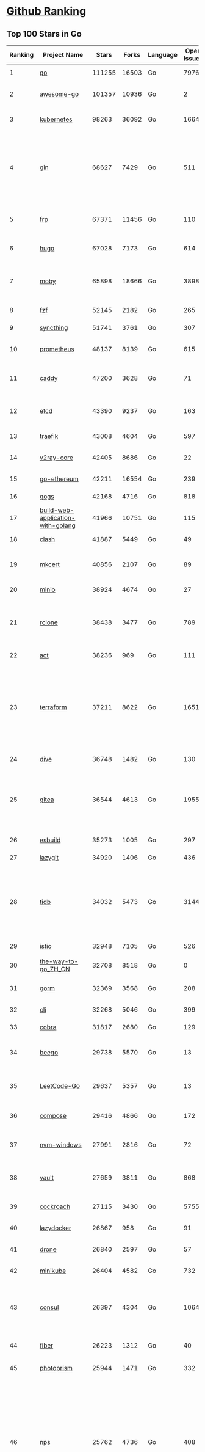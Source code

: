 [Github Ranking](../README.md)
==========

## Top 100 Stars in Go

| Ranking | Project Name | Stars | Forks | Language | Open Issues | Description | Last Commit |
| ------- | ------------ | ----- | ----- | -------- | ----------- | ----------- | ----------- |
| 1 | [go](https://github.com/golang/go) | 111255 | 16503 | Go | 7976 | The Go programming language | 2023-05-13T18:45:05Z |
| 2 | [awesome-go](https://github.com/avelino/awesome-go) | 101357 | 10936 | Go | 2 | A curated list of awesome Go frameworks, libraries and software | 2023-05-13T21:26:19Z |
| 3 | [kubernetes](https://github.com/kubernetes/kubernetes) | 98263 | 36092 | Go | 1664 | Production-Grade Container Scheduling and Management | 2023-05-14T02:56:17Z |
| 4 | [gin](https://github.com/gin-gonic/gin) | 68627 | 7429 | Go | 511 | Gin is a HTTP web framework written in Go (Golang). It features a Martini-like API with much better performance -- up to 40 times faster. If you need smashing performance, get yourself some Gin. | 2023-05-13T10:43:02Z |
| 5 | [frp](https://github.com/fatedier/frp) | 67371 | 11456 | Go | 110 | A fast reverse proxy to help you expose a local server behind a NAT or firewall to the internet. | 2023-05-08T13:28:44Z |
| 6 | [hugo](https://github.com/gohugoio/hugo) | 67028 | 7173 | Go | 614 | The world’s fastest framework for building websites. | 2023-05-13T21:18:04Z |
| 7 | [moby](https://github.com/moby/moby) | 65898 | 18666 | Go | 3898 | Moby Project - a collaborative project for the container ecosystem to assemble container-based systems | 2023-05-13T06:42:43Z |
| 8 | [fzf](https://github.com/junegunn/fzf) | 52145 | 2182 | Go | 265 | :cherry_blossom: A command-line fuzzy finder | 2023-05-08T13:59:42Z |
| 9 | [syncthing](https://github.com/syncthing/syncthing) | 51741 | 3761 | Go | 307 | Open Source Continuous File Synchronization | 2023-05-12T01:28:24Z |
| 10 | [prometheus](https://github.com/prometheus/prometheus) | 48137 | 8139 | Go | 615 | The Prometheus monitoring system and time series database. | 2023-05-13T22:05:33Z |
| 11 | [caddy](https://github.com/caddyserver/caddy) | 47200 | 3628 | Go | 71 | Fast and extensible multi-platform HTTP/1-2-3 web server with automatic HTTPS | 2023-05-13T18:12:20Z |
| 12 | [etcd](https://github.com/etcd-io/etcd) | 43390 | 9237 | Go | 163 | Distributed reliable key-value store for the most critical data of a distributed system | 2023-05-13T12:05:07Z |
| 13 | [traefik](https://github.com/traefik/traefik) | 43008 | 4604 | Go | 597 | The Cloud Native Application Proxy | 2023-05-14T01:45:19Z |
| 14 | [v2ray-core](https://github.com/v2ray/v2ray-core) | 42405 | 8686 | Go | 22 | A platform for building proxies to bypass network restrictions. | 2023-05-10T03:56:59Z |
| 15 | [go-ethereum](https://github.com/ethereum/go-ethereum) | 42211 | 16554 | Go | 239 | Official Go implementation of the Ethereum protocol | 2023-05-13T14:59:00Z |
| 16 | [gogs](https://github.com/gogs/gogs) | 42168 | 4716 | Go | 818 | Gogs is a painless self-hosted Git service | 2023-05-10T03:02:59Z |
| 17 | [build-web-application-with-golang](https://github.com/astaxie/build-web-application-with-golang) | 41966 | 10751 | Go | 115 | A golang ebook intro how to build a web with golang | 2023-04-20T09:00:38Z |
| 18 | [clash](https://github.com/Dreamacro/clash) | 41887 | 5449 | Go | 49 | A rule-based tunnel in Go. | 2023-05-12T05:08:15Z |
| 19 | [mkcert](https://github.com/FiloSottile/mkcert) | 40856 | 2107 | Go | 89 | A simple zero-config tool to make locally trusted development certificates with any names you'd like. | 2023-05-02T08:03:46Z |
| 20 | [minio](https://github.com/minio/minio) | 38924 | 4674 | Go | 27 | High Performance Object Storage for AI | 2023-05-14T01:36:17Z |
| 21 | [rclone](https://github.com/rclone/rclone) | 38438 | 3477 | Go | 789 | "rsync for cloud storage" - Google Drive, S3, Dropbox, Backblaze B2, One Drive, Swift, Hubic, Wasabi, Google Cloud Storage, Yandex Files | 2023-05-13T07:26:37Z |
| 22 | [act](https://github.com/nektos/act) | 38236 | 969 | Go | 111 | Run your GitHub Actions locally 🚀 | 2023-05-13T18:57:31Z |
| 23 | [terraform](https://github.com/hashicorp/terraform) | 37211 | 8622 | Go | 1651 | Terraform enables you to safely and predictably create, change, and improve infrastructure. It is an open source tool that codifies APIs into declarative configuration files that can be shared amongst team members, treated as code, edited, reviewed, and versioned. | 2023-05-12T23:57:54Z |
| 24 | [dive](https://github.com/wagoodman/dive) | 36748 | 1482 | Go | 130 | A tool for exploring each layer in a docker image | 2023-05-11T21:23:15Z |
| 25 | [gitea](https://github.com/go-gitea/gitea) | 36544 | 4613 | Go | 1955 | Git with a cup of tea! Painless self-hosted all-in-one software development service, includes Git hosting, code review, team collaboration, package registry and CI/CD | 2023-05-14T02:56:58Z |
| 26 | [esbuild](https://github.com/evanw/esbuild) | 35273 | 1005 | Go | 297 | An extremely fast bundler for the web | 2023-05-14T00:22:48Z |
| 27 | [lazygit](https://github.com/jesseduffield/lazygit) | 34920 | 1406 | Go | 436 | simple terminal UI for git commands | 2023-05-13T10:45:21Z |
| 28 | [tidb](https://github.com/pingcap/tidb) | 34032 | 5473 | Go | 3144 | TiDB is an open-source, cloud-native, distributed, MySQL-Compatible database for elastic scale and real-time analytics. Try AI-powered Chat2Query free at : https://tidbcloud.com/free-trial | 2023-05-13T18:22:19Z |
| 29 | [istio](https://github.com/istio/istio) | 32948 | 7105 | Go | 526 | Connect, secure, control, and observe services. | 2023-05-14T02:55:27Z |
| 30 | [the-way-to-go_ZH_CN](https://github.com/unknwon/the-way-to-go_ZH_CN) | 32708 | 8518 | Go | 0 | 《The Way to Go》中文译本，中文正式名《Go 入门指南》 | 2023-04-30T02:46:45Z |
| 31 | [gorm](https://github.com/go-gorm/gorm) | 32369 | 3568 | Go | 208 | The fantastic ORM library for Golang, aims to be developer friendly | 2023-05-12T04:43:48Z |
| 32 | [cli](https://github.com/cli/cli) | 32268 | 5046 | Go | 399 | GitHub’s official command line tool | 2023-05-13T11:27:14Z |
| 33 | [cobra](https://github.com/spf13/cobra) | 31817 | 2680 | Go | 129 | A Commander for modern Go CLI interactions | 2023-05-09T21:10:37Z |
| 34 | [beego](https://github.com/beego/beego) | 29738 | 5570 | Go | 13 | beego is an open-source, high-performance web framework for the Go programming language. | 2023-05-13T18:00:36Z |
| 35 | [LeetCode-Go](https://github.com/halfrost/LeetCode-Go) | 29637 | 5357 | Go | 13 | ✅ Solutions to LeetCode by Go, 100% test coverage, runtime beats 100% / LeetCode 题解 | 2023-04-08T04:02:08Z |
| 36 | [compose](https://github.com/docker/compose) | 29416 | 4866 | Go | 172 | Define and run multi-container applications with Docker | 2023-05-12T10:52:29Z |
| 37 | [nvm-windows](https://github.com/coreybutler/nvm-windows) | 27991 | 2816 | Go | 72 | A node.js version management utility for Windows. Ironically written in Go. | 2023-05-13T02:32:29Z |
| 38 | [vault](https://github.com/hashicorp/vault) | 27659 | 3811 | Go | 868 | A tool for secrets management, encryption as a service, and privileged access management | 2023-05-12T22:52:28Z |
| 39 | [cockroach](https://github.com/cockroachdb/cockroach) | 27115 | 3430 | Go | 5755 | CockroachDB - the open source, cloud-native distributed SQL database. | 2023-05-14T01:09:53Z |
| 40 | [lazydocker](https://github.com/jesseduffield/lazydocker) | 26867 | 958 | Go | 91 | The lazier way to manage everything docker | 2023-05-13T11:57:41Z |
| 41 | [drone](https://github.com/harness/drone) | 26840 | 2597 | Go | 57 | Drone is a Container-Native, Continuous Delivery Platform | 2023-05-03T17:24:24Z |
| 42 | [minikube](https://github.com/kubernetes/minikube) | 26404 | 4582 | Go | 732 | Run Kubernetes locally | 2023-05-12T21:49:47Z |
| 43 | [consul](https://github.com/hashicorp/consul) | 26397 | 4304 | Go | 1064 | Consul is a distributed, highly available, and data center aware solution to connect and configure applications across dynamic, distributed infrastructure. | 2023-05-13T21:18:47Z |
| 44 | [fiber](https://github.com/gofiber/fiber) | 26223 | 1312 | Go | 40 | ⚡️ Express inspired web framework written in Go | 2023-05-13T20:07:26Z |
| 45 | [photoprism](https://github.com/photoprism/photoprism) | 25944 | 1471 | Go | 332 | AI-Powered Photos App for the Decentralized Web 🌈💎✨ | 2023-05-13T18:02:09Z |
| 46 | [nps](https://github.com/ehang-io/nps) | 25762 | 4736 | Go | 408 | 一款轻量级、高性能、功能强大的内网穿透代理服务器。支持tcp、udp、socks5、http等几乎所有流量转发，可用来访问内网网站、本地支付接口调试、ssh访问、远程桌面，内网dns解析、内网socks5代理等等……，并带有功能强大的web管理端。a lightweight, high-performance, powerful intranet penetration proxy server, with a powerful web management terminal. | 2023-03-06T23:36:08Z |
| 47 | [alist](https://github.com/alist-org/alist) | 25631 | 3551 | Go | 98 | 🗂️A file list program that supports multiple storage, powered by Gin and Solidjs. / 一个支持多存储的文件列表程序，使用 Gin 和 Solidjs。 | 2023-05-13T15:08:23Z |
| 48 | [echo](https://github.com/labstack/echo) | 25603 | 2144 | Go | 48 | High performance, minimalist Go web framework | 2023-05-12T19:14:30Z |
| 49 | [portainer](https://github.com/portainer/portainer) | 25487 | 2169 | Go | 969 | Making Docker and Kubernetes management easy. | 2023-05-14T02:45:56Z |
| 50 | [influxdb](https://github.com/influxdata/influxdb) | 25428 | 3367 | Go | 1697 | Scalable datastore for metrics, events, and real-time analytics | 2023-05-03T19:59:55Z |
| 51 | [kit](https://github.com/go-kit/kit) | 24934 | 2409 | Go | 35 | A standard library for microservices. | 2023-05-11T19:54:37Z |
| 52 | [helm](https://github.com/helm/helm) | 24292 | 6669 | Go | 284 | The Kubernetes Package Manager | 2023-05-12T11:21:04Z |
| 53 | [go-zero](https://github.com/zeromicro/go-zero) | 24153 | 3419 | Go | 245 | A cloud-native Go microservices framework with cli tool for productivity. | 2023-05-13T12:30:05Z |
| 54 | [iris](https://github.com/kataras/iris) | 23945 | 2477 | Go | 83 | The fastest HTTP/2 Go Web Framework. New, modern and easy to learn. Fast development with Code you control. Unbeatable cost-performance ratio :rocket: | 2023-05-11T23:01:57Z |
| 55 | [nsq](https://github.com/nsqio/nsq) | 23450 | 2857 | Go | 51 | A realtime distributed messaging platform | 2023-05-08T13:50:32Z |
| 56 | [pocketbase](https://github.com/pocketbase/pocketbase) | 23102 | 924 | Go | 37 | Open Source realtime backend in 1 file | 2023-05-13T19:23:27Z |
| 57 | [k3s](https://github.com/k3s-io/k3s) | 23059 | 2047 | Go | 184 | Lightweight Kubernetes | 2023-05-14T01:31:20Z |
| 58 | [faas](https://github.com/openfaas/faas) | 23034 | 1848 | Go | 27 | OpenFaaS - Serverless Functions Made Simple | 2023-05-11T20:39:26Z |
| 59 | [ngrok](https://github.com/inconshreveable/ngrok) | 22915 | 4253 | Go | 220 | Introspected tunnels to localhost | 2023-05-07T13:38:08Z |
| 60 | [viper](https://github.com/spf13/viper) | 22901 | 1880 | Go | 367 | Go configuration with fangs | 2023-05-12T17:58:56Z |
| 61 | [croc](https://github.com/schollz/croc) | 22659 | 980 | Go | 98 | Easily and securely send things from one computer to another :crocodile: :package: | 2023-05-09T09:01:33Z |
| 62 | [logrus](https://github.com/sirupsen/logrus) | 22628 | 2234 | Go | 4 | Structured, pluggable logging for Go. | 2023-05-04T02:19:19Z |
| 63 | [v2ray-core](https://github.com/v2fly/v2ray-core) | 22470 | 3596 | Go | 44 | A platform for building proxies to bypass network restrictions. | 2023-05-14T01:18:56Z |
| 64 | [hub](https://github.com/github/hub) | 22410 | 2367 | Go | 242 | A command-line tool that makes git easier to use with GitHub. | 2023-04-11T14:39:49Z |
| 65 | [docker_practice](https://github.com/yeasy/docker_practice) | 22355 | 5525 | Go | 3 | Learn and understand Docker&Container technologies, with real DevOps practice! | 2023-05-07T13:38:35Z |
| 66 | [go-patterns](https://github.com/tmrts/go-patterns) | 21965 | 2038 | Go | 15 | Curated list of Go design patterns, recipes and idioms | 2023-04-30T11:12:57Z |
| 67 | [micro](https://github.com/zyedidia/micro) | 21538 | 1116 | Go | 689 | A modern and intuitive terminal-based text editor | 2023-05-08T22:42:22Z |
| 68 | [vegeta](https://github.com/tsenart/vegeta) | 21201 | 1286 | Go | 85 | HTTP load testing tool and library. It's over 9000! | 2023-04-28T13:59:30Z |
| 69 | [dapr](https://github.com/dapr/dapr) | 21113 | 1651 | Go | 338 | Dapr is a portable, event-driven, runtime for building distributed applications across cloud and edge. | 2023-05-13T13:50:10Z |
| 70 | [rancher](https://github.com/rancher/rancher) | 21029 | 2800 | Go | 2361 | Complete container management platform | 2023-05-13T04:41:13Z |
| 71 | [lux](https://github.com/iawia002/lux) | 20973 | 2461 | Go | 430 | 👾 Fast and simple video download library and CLI tool written in Go | 2023-05-09T02:42:14Z |
| 72 | [k9s](https://github.com/derailed/k9s) | 20743 | 1330 | Go | 386 | 🐶 Kubernetes CLI To Manage Your Clusters In Style! | 2023-05-13T22:20:21Z |
| 73 | [kratos](https://github.com/go-kratos/kratos) | 20569 | 3795 | Go | 101 | Your ultimate Go microservices framework for the cloud-native era. | 2023-05-13T06:05:56Z |
| 74 | [delve](https://github.com/go-delve/delve) | 20521 | 2056 | Go | 100 | Delve is a debugger for the Go programming language. | 2023-05-12T16:01:21Z |
| 75 | [go-micro](https://github.com/go-micro/go-micro) | 20427 | 2278 | Go | 70 | A Go microservices framework | 2023-05-06T19:39:24Z |
| 76 | [k6](https://github.com/grafana/k6) | 20342 | 1070 | Go | 395 | A modern load testing tool, using Go and JavaScript - https://k6.io | 2023-05-12T15:58:40Z |
| 77 | [fyne](https://github.com/fyne-io/fyne) | 20257 | 1120 | Go | 509 | Cross platform GUI toolkit in Go inspired by Material Design | 2023-05-12T07:37:36Z |
| 78 | [restic](https://github.com/restic/restic) | 20177 | 1300 | Go | 380 | Fast, secure, efficient backup program | 2023-05-13T21:23:51Z |
| 79 | [cli](https://github.com/urfave/cli) | 20145 | 1676 | Go | 44 | A simple, fast, and fun package for building command line apps in Go | 2023-05-01T22:29:17Z |
| 80 | [harbor](https://github.com/goharbor/harbor) | 20030 | 4346 | Go | 531 | An open source trusted cloud native registry project that stores, signs, and scans content. | 2023-05-13T20:57:47Z |
| 81 | [testify](https://github.com/stretchr/testify) | 19614 | 1447 | Go | 274 | A toolkit with common assertions and mocks that plays nicely with the standard library | 2023-05-12T17:15:47Z |
| 82 | [learn-go-with-tests](https://github.com/quii/learn-go-with-tests) | 19593 | 2574 | Go | 34 | Learn Go with test-driven development | 2023-05-12T07:04:34Z |
| 83 | [colly](https://github.com/gocolly/colly) | 19554 | 1594 | Go | 143 | Elegant Scraper and Crawler Framework for Golang | 2023-05-10T17:41:19Z |
| 84 | [fasthttp](https://github.com/valyala/fasthttp) | 19534 | 1630 | Go | 59 | Fast HTTP package for Go. Tuned for high performance. Zero memory allocations in hot paths. Up to 10x faster than net/http | 2023-05-12T07:49:37Z |
| 85 | [filebrowser](https://github.com/filebrowser/filebrowser) | 19500 | 2348 | Go | 67 | 📂 Web File Browser | 2023-05-01T11:09:45Z |
| 86 | [dgraph](https://github.com/dgraph-io/dgraph) | 19238 | 1455 | Go | 190 | Native GraphQL Database with graph backend | 2023-05-12T19:15:34Z |
| 87 | [websocket](https://github.com/gorilla/websocket) | 19113 | 3327 | Go | 28 | A fast, well-tested and widely used WebSocket implementation for Go. | 2022-12-09T16:03:16Z |
| 88 | [loki](https://github.com/grafana/loki) | 19062 | 2736 | Go | 836 | Like Prometheus, but for logs. | 2023-05-13T21:19:56Z |
| 89 | [zap](https://github.com/uber-go/zap) | 18672 | 1323 | Go | 95 | Blazing fast, structured, leveled logging in Go. | 2023-05-13T18:46:38Z |
| 90 | [milvus](https://github.com/milvus-io/milvus) | 18442 | 2147 | Go | 483 | A cloud-native vector database, storage for next generation AI applications | 2023-05-13T10:00:06Z |
| 91 | [bubbletea](https://github.com/charmbracelet/bubbletea) | 18191 | 577 | Go | 36 | A powerful little TUI framework 🏗 | 2023-05-12T18:15:20Z |
| 92 | [mux](https://github.com/gorilla/mux) | 18183 | 1744 | Go | 15 | A powerful HTTP router and URL matcher for building Go web servers with 🦍 | 2022-12-09T15:56:57Z |
| 93 | [grpc-go](https://github.com/grpc/grpc-go) | 18058 | 3993 | Go | 127 | The Go language implementation of gRPC. HTTP/2 based RPC | 2023-05-13T17:28:29Z |
| 94 | [Cloudreve](https://github.com/cloudreve/Cloudreve) | 17974 | 3031 | Go | 250 | 🌩支持多家云存储的云盘系统 (Self-hosted file management and sharing system, supports multiple storage providers) | 2023-05-10T14:38:36Z |
| 95 | [podman](https://github.com/containers/podman) | 17840 | 1941 | Go | 451 | Podman: A tool for managing OCI containers and pods. | 2023-05-13T13:03:50Z |
| 96 | [gotty](https://github.com/yudai/gotty) | 17729 | 1344 | Go | 101 | Share your terminal as a web application | 2023-03-24T15:55:33Z |
| 97 | [jaeger](https://github.com/jaegertracing/jaeger) | 17580 | 2130 | Go | 323 | CNCF Jaeger, a Distributed Tracing Platform | 2023-05-13T23:01:20Z |
| 98 | [trivy](https://github.com/aquasecurity/trivy) | 17337 | 1697 | Go | 220 | Find vulnerabilities, misconfigurations, secrets, SBOM in containers, Kubernetes, code repositories, clouds and more | 2023-05-13T10:08:44Z |
| 99 | [seaweedfs](https://github.com/seaweedfs/seaweedfs) | 17282 | 1967 | Go | 158 | SeaweedFS is a fast distributed storage system for blobs, objects, files, and data lake, for billions of files! Blob store has O(1) disk seek, cloud tiering. Filer supports Cloud Drive, cross-DC active-active replication, Kubernetes, POSIX FUSE mount, S3 API, S3 Gateway, Hadoop, WebDAV, encryption, Erasure Coding. | 2023-05-11T15:03:13Z |
| 100 | [goreplay](https://github.com/buger/goreplay) | 17280 | 1723 | Go | 266 | GoReplay is an open-source tool for capturing and replaying live HTTP traffic into a test environment in order to continuously test your system with real data. It can be used to increase confidence in code deployments, configuration changes and infrastructure changes. | 2023-05-13T18:08:39Z |

